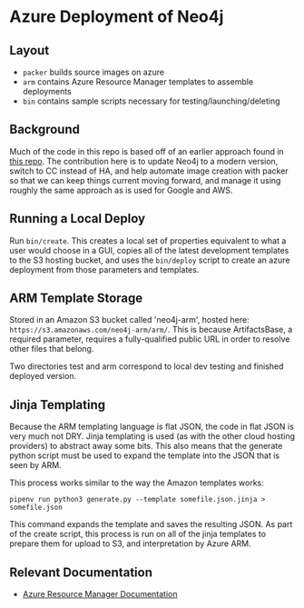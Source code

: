 # Azure Deployment of Neo4j

## Layout

- `packer` builds source images on azure
- `arm` contains Azure Resource Manager templates to assemble deployments
- `bin` contains sample scripts necessary for testing/launching/deleting

## Background

Much of the code in this repo is based off of an earlier approach found in [this repo](https://github.com/neo4j/azure-neo4j).  The contribution here is to update Neo4j to a modern version, switch to CC instead of HA, and help automate image creation with packer so that we can keep things current moving forward, and manage it using roughly the same approach as is used for Google and AWS.

## Running a Local Deploy

Run `bin/create`.  This creates a local set of properties equivalent to what a user would choose in a GUI, copies all of the latest development templates to the S3 hosting bucket, and
uses the `bin/deploy` script to create an azure deployment from those parameters and templates.

## ARM Template Storage

Stored in an Amazon S3 bucket called 'neo4j-arm', hosted here: `https://s3.amazonaws.com/neo4j-arm/arm/`.  This is because ArtifactsBase, a required parameter,
requires a fully-qualified public URL in order to resolve other files that belong.

Two directories test and arm correspond to local dev testing and finished deployed version.

## Jinja Templating

Because the ARM templating language is flat JSON, the code in flat JSON is very much not DRY.
Jinja templating is used (as with the other cloud hosting providers) to abstract away some
bits.  This also means that the generate python script must be used to expand the template into
the JSON that is seen by ARM.

This process works similar to the way the Amazon templates works:

```
pipenv run python3 generate.py --template somefile.json.jinja > somefile.json
```

This command expands the template and saves the resulting JSON.  As part of the create script,
this process is run on all of the jinja templates to prepare them for upload to S3, and
interpretation by Azure ARM.

## Relevant Documentation

- [Azure Resource Manager Documentation](https://docs.microsoft.com/en-us/azure/azure-resource-manager/)

